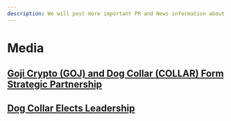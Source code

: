 ```yaml
---
description: We will post more important PR and News information about Dog Collar token.
---
```


# Media

## [Goji Crypto \(GOJ\) and Dog Collar \(COLLAR\) Form Strategic Partnership](strategic-partnership.md)

## [Dog Collar Elects Leadership](collar-leadership.md)

